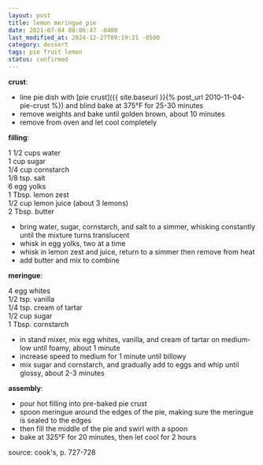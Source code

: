 ```yaml
---
layout: post
title: lemon meringue pie
date: 2021-07-04 08:06:47 -0400
last_modified_at: 2024-12-27T09:19:21 -0500
category: dessert
tags: pie fruit lemon
status: confirmed
---
```


**crust**:
* line pie dish with [pie crust]({{ site.baseurl }}{% post_url 2010-11-04-pie-crust %})
  and blind bake at 375°F for 25-30 minutes
* remove weights and bake until golden brown, about 10 minutes
* remove from oven and let cool completely

**filling**:

1 1/2 cups water  
1 cup sugar  
1/4 cup cornstarch  
1/8 tsp. salt  
6 egg yolks  
1 Tbsp. lemon zest  
1/2 cup lemon juice (about 3 lemons)  
2 Tbsp. butter  
* bring water, sugar, cornstarch, and salt to a simmer, whisking constantly until the
  mixture turns translucent
* whisk in egg yolks, two at a time
* whisk in lemon zest and juice, return to a simmer then remove from heat
* add butter and mix to combine

**meringue**:

4 egg whites  
1/2 tsp. vanilla  
1/4 tsp. cream of tartar  
1/2 cup sugar  
1 Tbsp. cornstarch
* in stand mixer, mix egg whites, vanilla, and cream of tartar on medium-low until
  foamy, about 1 minute
* increase speed to medium for 1 minute until billowy
* mix sugar and cornstarch, and gradually add to eggs and whip until glossy, about 2-3 minutes

**assembly**:
* pour hot filling into pre-baked pie crust
* spoon meringue around the edges of the pie, making sure the meringue is sealed to
  the edges
* then fill the middle of the pie and swirl with a spoon
* bake at 325°F for 20 minutes, then let cool for 2 hours

source: cook's, p. 727-728
